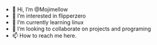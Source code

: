 - 👋 Hi, I’m @Mojimellow
- 👀 I’m interested in flipperzero
- 🌱 I’m currently learning linux
- 💞️ I’m looking to collaborate on projects and programing 
- 📫 How to reach me here.


<!---
Mojimellow/Mojimellow is a ✨ special ✨ repository because its `README.md` (this file) appears on your GitHub profile.
You can click the Preview link to take a look at your changes.
--
